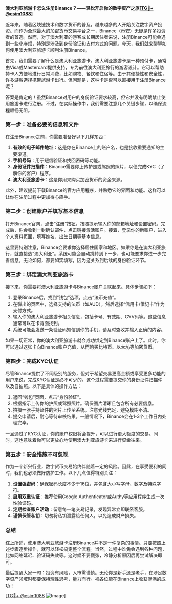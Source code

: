 **澳大利亚旅游卡怎么注册Binance？——轻松开启你的数字资产之旅[[TG💪+ @esim1088](https://t.me/s/esim1088)]**

近年来，随着区块链技术和数字货币的普及，越来越多的人开始关注数字资产投资。而作为全球最大的加密货币交易平台之一，Binance（币安）无疑是许多投资者的首选。然而，对于澳大利亚的游客或长期居住者来说，注册Binance可能会遇到一些小麻烦，特别是涉及到身份验证和支付方式的问题。今天，我们就来聊聊如何使用澳大利亚旅游卡顺利注册Binance。

首先，我们需要了解什么是澳大利亚旅游卡。澳大利亚旅游卡是一种预付卡，通常由Visa或Mastercard提供支持，专为前往澳大利亚旅行的游客设计。它可以帮助持卡人方便地进行日常消费，比如购物、餐饮和住宿等。由于其便捷性和安全性，许多游客选择携带旅游卡出行。但问题是，这种卡是否可以直接用于注册Binance呢？

答案是肯定的！虽然Binance对用户的身份验证要求较高，但它并没有明确禁止使用旅游卡进行注册。不过，在实际操作中，我们需要注意几个关键步骤，以确保流程顺畅无阻。

### **第一步：准备必要的信息和文件**

在注册Binance之前，你需要准备好以下几样东西：

1. **有效的电子邮件地址**：这是你在Binance上的账户名，也是接收重要通知的主要渠道。
2. **手机号码**：用于短信验证和找回密码等功能。
3. **身份证件扫描件**：Binance需要你上传护照或驾照的照片，以便完成KYC（了解你的客户）程序。
4. **澳大利亚旅游卡**：这是你用来购买加密货币的资金来源。

此外，建议提前下载Binance的官方应用程序，并熟悉它的界面和功能。这样可以让你在注册过程中更加得心应手。

### **第二步：创建账户并填写基本信息**

打开Binance官网，点击“注册”按钮，按照提示输入你的邮箱地址和设置密码。完成后，你会收到一封确认邮件，点击链接激活账户。接着，登录你的新账户，进入个人资料页面，填写姓名、出生日期等基本信息。

这里要特别注意，Binance会要求你选择居住国家和地区。如果你是在澳大利亚旅行，就直接选“澳大利亚”。系统可能会自动跳转到下一步，也可能要求你进一步完善信息。无论如何，都要如实填写，因为这关系到后续的身份验证环节。

### **第三步：绑定澳大利亚旅游卡**

接下来，你需要将澳大利亚旅游卡与Binance账户关联起来。具体步骤如下：

1. 登录Binance后，找到“钱包”选项，点击“法币充值”。
2. 在弹出的页面中，选择支持的法币（如AUD），然后选择“信用卡/借记卡”作为支付方式。
3. 输入你的澳大利亚旅游卡相关信息，包括卡号、有效期、CVV码等。这些信息通常可以在卡背面找到。
4. 系统可能会发送一条验证码短信到你的手机，请及时查收并输入正确的内容。

如果一切正常，你的澳大利亚旅游卡就会成功绑定到Binance账户上了。此时，你可以通过这张卡向Binance账户充值，从而购买比特币、以太坊等加密货币。

### **第四步：完成KYC认证**

尽管Binance提供了不同级别的服务，但对于希望交易更高金额或享受更多功能的用户来说，完成KYC认证是必不可少的。这个过程需要提交你的身份证件扫描件以及自拍照。以下是具体的操作方法：

1. 返回“钱包”页面，点击“身份验证”。
2. 根据指示上传你的护照或驾照照片。确保图片清晰且包含所有必要信息。
3. 拍摄一张手持证件的照片上传至系统。注意光线充足，避免模糊不清。
4. 提交申请后，耐心等待审核结果。一般情况下，Binance会在1-3个工作日内处理完毕。

一旦通过了KYC认证，你的账户权限将会提升，可以进行更大额度的交易。同时，这也意味着你可以更放心地使用澳大利亚旅游卡来进行资金往来。

### **第五步：安全措施不可忽视**

作为一个新兴行业，数字货币交易始终伴随着一定的风险。因此，在享受便利的同时，我们也必须做好防护工作。以下几点值得特别关注：

1. **设置强密码**：确保密码长度不少于16位，并包含大小写字母、数字及特殊字符。
2. **启用双重认证**：推荐使用Google Authenticator或Authy等应用程序生成一次性验证码。
3. **定期检查账户活动**：留意每一笔交易记录，发现异常立即联系客服。
4. **谨慎保管私钥**：切勿将私钥泄露给任何人，以免造成财产损失。

### **总结**

综上所述，使用澳大利亚旅游卡注册Binance并不是一件复杂的事情。只要按照上述步骤逐步操作，就可以轻松搞定整个流程。当然，过程中难免会遇到各种问题，比如网络延迟、验证码失效等。这时候不要慌张，冷静分析原因后再尝试解决即可。

最后提醒大家一句：投资有风险，入市需谨慎。无论你是新手还是老手，在涉足数字资产领域时都要保持理性思考，量力而行。祝各位能在Binance上收获满满的成功！

[[TG💪+ @esim1088](https://t.me/s/esim1088) ![Image](https://i.postimg.cc/4NQfJmqS/Snipaste-2025-05-13-00-14-12.png)]
